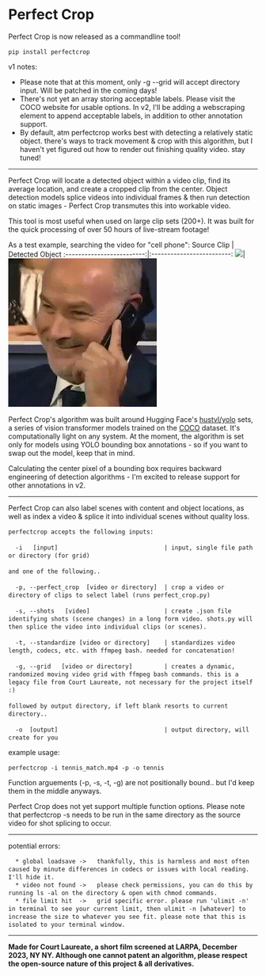 # Perfect Crop

Perfect Crop is now released as a commandline tool!
```
pip install perfectcrop
```
v1 notes:
- Please note that at this moment, only -g --grid will accept directory input. Will be patched in the coming days!
- There's not yet an array storing acceptable labels. Please visit the COCO website for usable options. In v2, I'll be adding a webscraping element to append acceptable labels, in addition to other annotation support.
- By default, atm perfectcrop works best with detecting a relatively static object. there's ways to track movement & crop with this algorithm, but I haven't yet figured out how to render out finishing quality video. stay tuned!

---

Perfect Crop will locate a detected object within a video clip, find its average location, and create a cropped clip from the center. Object detection models splice videos into individual frames & then run detection on static images - Perfect Crop transmutes this into workable video.

This tool is most useful when used on large clip sets (200+). It was built for the quick processing of over 50 hours of live-stream footage!

As a test example, searching the video for "cell phone":
Source Clip            |  Detected Object
:-------------------------:|:-------------------------:
![](https://github.com/rebeccapicanso/perfect_crop/blob/main/readme_source.gif)| ![](https://github.com/rebeccapicanso/perfect_crop/blob/main/readme_detected.gif)

Perfect Crop's algorithm was built around Hugging Face's [hustvl/yolo](https://www.google.com/search?q=hustvl%2Fyolo-tiny&rlz=1C5CHFA_enUS997US998&oq=yolostiny+hu&gs_lcrp=EgZjaHJvbWUqCggBEAAYChgWGB4yBggAEEUYOTIKCAEQABgKGBYYHjINCAIQABiGAxiABBiKBdIBCDMwNTRqMGo0qAIAsAIA&sourceid=chrome&ie=UTF-8) sets, a series of vision transformer models trained on the [COCO](https://cocodataset.org/#home) dataset. It's computationally light on any system. At the moment, the algorithm is set only for models using YOLO bounding box annotations - so if you want to swap out the model, keep that in mind.

Calculating the center pixel of a bounding box requires backward engineering of detection algorithms - I'm excited to release support for other annotations in v2.

---
Perfect Crop can also label scenes with content and object locations, as well as index a video & splice it into individual scenes without quality loss.

```
perfectcrop accepts the following inputs:

  -i   [input]                              | input, single file path or directory (for grid)

and one of the following..

  -p, --perfect_crop  [video or directory]  | crop a video or directory of clips to select label (runs perfect_crop.py)

  -s, --shots   [video]                     | create .json file identifying shots (scene changes) in a long form video. shots.py will then splice the video into individual clips (or scenes).
  
  -t, --standardize [video or directory]    | standardizes video length, codecs, etc. with ffmpeg bash. needed for concatenation!
  
  -g, --grid   [video or directory]         | creates a dynamic, randomized moving video grid with ffmpeg bash commands. this is a legacy file from Court Laureate, not necessary for the project itself :)

followed by output directory, if left blank resorts to current directory..

  -o  [output]                              | output directory, will create for you
```
example usage:
```
perfectcrop -i tennis_match.mp4 -p -o tennis
```
Function arguements (-p, -s, -t, -g) are not positionally bound.. but I'd keep them in the middle anyways.

Perfect Crop does not yet support multiple function options.
Please note that perfectcrop -s needs to be run in the same directory as the source video for shot splicing to occur.

---


potential errors:
```
  * global loadsave ->   thankfully, this is harmless and most often caused by minute differences in codecs or issues with local reading. I'll hide it.
  * video not found ->   please check permissions, you can do this by running ls -al on the directory & open with chmod commands.
  * file limit hit  ->   grid specific error. please run 'ulimit -n' in terminal to see your current limit, then ulimit -n [whatever] to increase the size to whatever you see fit. please note that this is isolated to your terminal window.
```

---
**Made for Court Laureate, a short film screened at LARPA, December 2023, NY NY.
Although one cannot patent an algorithm, please respect the open-source nature of this project & all derivatives.**

